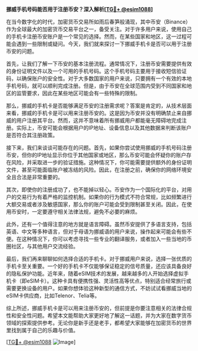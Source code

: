 **挪威手机号码能否用于注册币安？深入解析[[TG💪+ @esim1088](https://t.me/s/esim1088)]**

在当今数字化的时代，加密货币交易所如雨后春笋般涌现，其中币安（Binance）作为全球最大的加密货币交易平台之一，备受关注。对于许多用户来说，使用自己的手机卡注册币安账户是一个常见的选择。然而，在某些国家和地区，这一过程可能会遇到一些限制或疑问。今天，我们就来探讨一下挪威手机卡是否可以用于注册币安的问题。

首先，让我们了解一下币安的基本注册流程。通常情况下，注册币安需要提供有效的身份证明文件以及一个可用的手机号码。这个手机号码主要用于接收短信验证码，以确保账户的安全性。对于大多数国家的用户来说，只要拥有一个有效的本地手机号码，就可以顺利完成注册。但是，由于币安在全球范围内受到不同国家和地区的监管要求，因此在某些地区可能会有一些特殊的限制。

那么，挪威的手机卡是否能够满足币安的注册需求呢？答案是肯定的，从技术层面来看，挪威的手机卡是可以用来注册币安的。这是因为币安并没有明确禁止来自挪威的用户注册其平台。然而，这并不意味着所有挪威用户都能毫无障碍地完成注册。实际上，币安可能会根据用户的IP地址、设备信息以及其他数据来判断该账户是否符合其注册政策。

接下来，我们来谈谈可能存在的问题。首先，如果你尝试使用挪威的手机号码注册币安，但你的IP地址显示你位于其他国家或地区，那么币安可能会怀疑你的账户存在风险，并采取进一步的验证措施。这种情况下，你可能需要提供额外的身份证明文件，甚至可能面临账户被冻结的风险。因此，在注册之前，确保你的网络环境安全且合法是非常重要的。

其次，即使你的注册成功了，也不能掉以轻心。币安作为一个国际化的平台，对用户的交易行为有着严格的监控机制。如果你的行为模式不符合常规，比如频繁进行大额交易或者涉及敏感国家，那么你的账户可能会受到限制甚至关闭。因此，在使用币安时，一定要遵守相关法律法规，避免不必要的麻烦。

此外，还有一个值得注意的地方就是语言障碍。虽然币安提供了多语言支持，包括英语、中文等多种语言，但对于母语为挪威语的用户来说，操作起来可能会有些不便。在这种情况下，你可以考虑寻找一些专业的翻译服务，或者加入一些当地的币圈社区，与其他用户交流经验。

最后，我们再来聊聊如何选择合适的手机卡。对于挪威用户来说，选择一张优质的手机卡至关重要。一个好的手机卡不仅能够保证稳定的信号质量，还应该具备良好的隐私保护功能。近年来，随着eSIM技术的发展，越来越多的人开始选择虚拟手机卡（即eSIM卡）。这种卡具有便携性强、灵活性高等优点，特别适合经常旅行或需要更换设备的用户。如果你想体验这种新型的通信方式，不妨试试看挪威当地的eSIM卡供应商，比如Telenor、Telia等。

综上所述，挪威手机卡是可以用来注册币安的，但前提是你要注意相关的法律合规性和安全性问题。希望本文能帮助大家更好地了解这一话题，并为大家在数字货币领域的探索提供参考。无论你是新手还是老手，都希望大家能够在加密货币的世界里找到属于自己的乐趣与价值。

[[TG💪+ @esim1088](https://t.me/s/esim1088) ![Image](https://i.postimg.cc/4NQfJmqS/Snipaste-2025-05-13-00-14-12.png)]